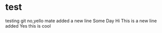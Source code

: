 # test
testing git no,yello mate
added a new line
Some Day
Hi This is a new line added
Yes this is cool
